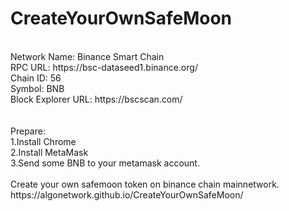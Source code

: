 # CreateYourOwnSafeMoon
<br>
Network Name: Binance Smart Chain<br>
RPC URL: https://bsc-dataseed1.binance.org/<br>
Chain ID: 56<br>
Symbol: BNB<br>
Block Explorer URL: https://bscscan.com/<br>
<br>
<br>
Prepare:<br>
1.Install Chrome<br>
2.Install MetaMask<br>
3.Send some BNB to your metamask account.
<br><br>
Create your own safemoon token on binance chain mainnetwork.<br>
https://algonetwork.github.io/CreateYourOwnSafeMoon/
